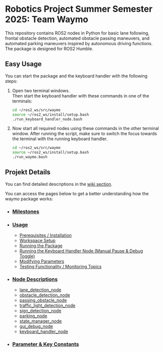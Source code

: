 # Robotics Project Summer Semester 2025: Team Waymo

This repository contains ROS2 nodes in Python for basic lane following, frontal obstacle detection, automated obstacle passing maneuvers, and automated parking maneuvers inspired by autonomous driving functions. The package is designed for ROS2 Humble.

## Easy Usage

You can start the package and the keyboard handler with the following steps:

1. Open two terminal windows.  
   Then start the keyboard handler with these commands in one of the terminals:

   ```bash
   cd ~/ros2_ws/src/waymo
   source ~/ros2_ws/install/setup.bash
   ./run_keyboard_handler_node.bash
   ```

2. Now start all required nodes using these commands in the other terminal window.
   After running the script, make sure to switch the focus towards the terminal with the running keyboard handler.

   ```bash
   cd ~/ros2_ws/src/waymo
   source ~/ros2_ws/install/setup.bash
   ./run_waymo.bash
   ```

## Projekt Details

You can find detailed descriptions in the [wiki section](https://github.com/Bigfire3/waymo/wiki).

You can access the pages below to get a better understanding how the waymo package works:

- ### [Milestones](https://github.com/Bigfire3/waymo/wiki/Project-Milestones)

- ### [Usage](https://github.com/Bigfire3/waymo/wiki/Usage)

  - [Prerequisites / Installation](https://github.com/Bigfire3/waymo/wiki/Usage#prerequisites--installation)
  - [Workspace Setup](https://github.com/Bigfire3/waymo/wiki/Usage#workspace-setup)
  - [Running the Package](https://github.com/Bigfire3/waymo/wiki/Usage#running-the-package)
  - [Running the Keyboard Handler Node (Manual Pause & Debug Toggle)](https://github.com/Bigfire3/waymo/wiki/Usage#running-the-keyboard-handler-node-manual-pause--debug-toggle)
  - [Modifying Parameters](https://github.com/Bigfire3/waymo/wiki/Usage#modifying-parameters)
  - [Testing Functionality / Monitoring Topics](https://github.com/Bigfire3/waymo/wiki/Usage#testing-functionality--monitoring-topics)

- ### [Node Descriptions](https://github.com/Bigfire3/waymo/wiki/Node-Descriptions)

  - [lane_detection_node](https://github.com/Bigfire3/waymo/wiki/Node-Descriptions#lane_detection_node-view-code)
  - [obstacle_detection_node](https://github.com/Bigfire3/waymo/wiki/Node-Descriptions#obstacle_detection_node-view-code)
  - [passing_obstacle_node](https://github.com/Bigfire3/waymo/wiki/Node-Descriptions#passing_obstacle_node-view-code)
  - [traffic_light_detection_node](https://github.com/Bigfire3/waymo/wiki/Node-Descriptions#traffic_light_detection_node-view-code)
  - [sign_detection_node](https://github.com/Bigfire3/waymo/wiki/Node-Descriptions#sign_detection_node-view-code)
  - [parking_node](https://github.com/Bigfire3/waymo/wiki/Node-Descriptions#parking_node-view-code)
  - [state_manager_node](https://github.com/Bigfire3/waymo/wiki/Node-Descriptions#state_manager_node-view-code)
  - [gui_debug_node](https://github.com/Bigfire3/waymo/wiki/Node-Descriptions#gui_debug_node-view-code)
  - [keyboard_handler_node](https://github.com/Bigfire3/waymo/wiki/Node-Descriptions#keyboard_handler_nodeview-code)

- ### [Parameter & Key Constants](https://github.com/Bigfire3/waymo/wiki/Parameter-&-Key-Constants)
